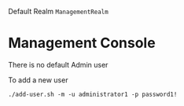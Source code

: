 Default Realm `ManagementRealm`

# Management Console
There is no default Admin user



To add a new user
```
./add-user.sh -m -u administrator1 -p password1!
```
